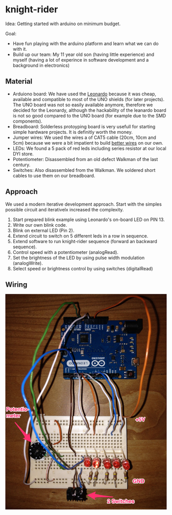 knight-rider
============

Idea: Getting started with arduino on minimum budget.

Goal: 
 - Have fun playing with the arduino platform and learn what we can do with it.
 - Build up our team: My 11 year old son (having little experience) and myself (having a lot of experince in software development and a background in electronics)


Material
--------

 - Arduiono board: We have used the [Leonardo](http://arduino.cc/en/Main/ArduinoBoardLeonardo) because it was cheap, available and compatible to most of the UNO shields (for later projects). The UNO board was not so easily available anymore, therefore we decided for the Leonardy, although the hackability of the leanardo board is not so good compared to the UNO board (for example due to the SMD components).
 - Breadboard: Solderless protoyping board is very usefull for starting simple hardware projects. It is definitly worth the money.
 - Jumper wires: We used the wires a of CAT5 cable (20cm, 10cm and 5cm) because we were a bit impatient to build [better wires](http://www.youtube.com/watch?v=0wpchXZIzJs) on our own.  
 - LEDs: We found a 5 pack of red leds including series resistor at our local DYI store.
 - Potentiometer: Disassembled from an old defect Walkman of the last century. 
 - Switches: Also disassembled from the Walkman. We soldered short cables to use them on our breadboard.


Approach
--------

We used a modern iterative development approach. Start with the simples possible circuit and iterativelx increased the complexity.

 1. Start prepared blink example using Leonardo's on-board LED on PIN 13.
 2. Write our own blink code.
 2. Blink on external LED (Pin 2).
 3. Extend circuit to switch on 5 different leds in a row in sequence.
 4. Extend software to run knight-rider sequence (forward an backward sequence).
 5. Control speed with a potentiometer (analogRead).
 6. Set the brightness of the LED by using pulse width modulation (analogWrite).
 7. Select speed or brightness control by using switches (digitalRead)

 
Wiring
-------
![wiring](https://github.com/laenzlinger/knight-rider/blob/master/wiring.jpg?raw=true)



